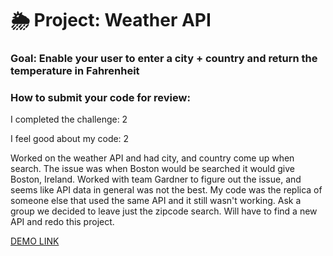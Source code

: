 # 🌦 Project: Weather API

### Goal: Enable your user to enter a city + country and return the temperature in Fahrenheit

### How to submit your code for review:

I completed the challenge: 2

I feel good about my code: 2

Worked on the weather API and had city, and country come up when search. The issue was when Boston would be searched it would give Boston, Ireland. Worked with team Gardner to figure out the issue, and seems like API data in general was not the best. My code was the replica of someone else that used the same API and it still wasn't working. Ask a group we decided to leave just the zipcode search. Will have to find a new API and redo this project.

<a href="https://weather-api-daphnyemily.netlify.app/">DEMO LINK</a>
